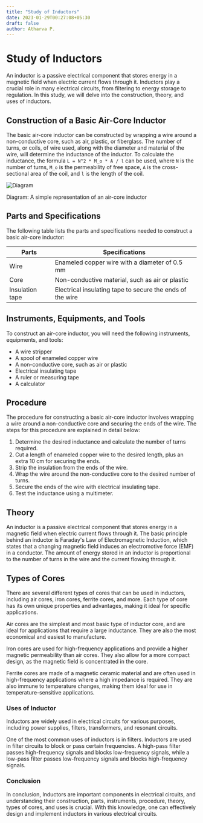 ```yaml
---
title: "Study of Inductors"
date: 2023-01-29T00:27:08+05:30
draft: false
author: Atharva P.
---
```


# Study of Inductors

An inductor is a passive electrical component that stores energy in a magnetic field when electric current flows through it. Inductors play a crucial role in many electrical circuits, from filtering to energy storage to regulation. In this study, we will delve into the construction, theory, and uses of inductors.

## Construction of a Basic Air-Core Inductor

The basic air-core inductor can be constructed by wrapping a wire around a non-conductive core, such as air, plastic, or fiberglass. The number of turns, or coils, of wire used, along with the diameter and material of the wire, will determine the inductance of the inductor. To calculate the inductance, the formula `L = N^2 * Μ_o * A / l` can be used, where `N` is the number of turns, `Μ_o` is the permeability of free space, `A` is the cross-sectional area of the coil, and `l` is the length of the coil.

![Diagram](https://circuitdigest.com/sites/default/files/inlineimages/u1/Passive-Inductor.png)

Diagram: A simple representation of an air-core inductor

## Parts and Specifications

The following table lists the parts and specifications needed to construct a basic air-core inductor:

| Parts | Specifications |
|-------|----------------|
| Wire  | Enameled copper wire with a diameter of 0.5 mm |
| Core   | Non-conductive material, such as air or plastic |
| Insulation tape | Electrical insulating tape to secure the ends of the wire |

## Instruments, Equipments, and Tools

To construct an air-core inductor, you will need the following instruments, equipments, and tools:
- A wire stripper
- A spool of enameled copper wire
- A non-conductive core, such as air or plastic
- Electrical insulating tape
- A ruler or measuring tape
- A calculator

## Procedure

The procedure for constructing a basic air-core inductor involves wrapping a wire around a non-conductive core and securing the ends of the wire. The steps for this procedure are explained in detail below:

1. Determine the desired inductance and calculate the number of turns required.
2. Cut a length of enameled copper wire to the desired length, plus an extra 10 cm for securing the ends.
3. Strip the insulation from the ends of the wire.
4. Wrap the wire around the non-conductive core to the desired number of turns.
5. Secure the ends of the wire with electrical insulating tape.
6. Test the inductance using a multimeter.

## Theory

An inductor is a passive electrical component that stores energy in a magnetic field when electric current flows through it. The basic principle behind an inductor is Faraday's Law of Electromagnetic Induction, which states that a changing magnetic field induces an electromotive force (EMF) in a conductor. The amount of energy stored in an inductor is proportional to the number of turns in the wire and the current flowing through it.

## Types of Cores

There are several different types of cores that can be used in inductors, including air cores, iron cores, ferrite cores, and more. Each type of core has its own unique properties and advantages, making it ideal for specific applications.

Air cores are the simplest and most basic type of inductor core, and are ideal for applications that require a large inductance. They are also the most economical and easiest to manufacture. 

Iron cores are used for high-frequency applications and provide a higher magnetic permeability than air cores. They also allow for a more compact design, as the magnetic field is concentrated in the core.

Ferrite cores are made of a magnetic ceramic material and are often used in high-frequency applications where a high impedance is required. They are also immune to temperature changes, making them ideal for use in temperature-sensitive applications.

### Uses of Inductor
Inductors are widely used in electrical circuits for various purposes, including power supplies, filters, transformers, and resonant circuits. 

One of the most common uses of inductors is in filters. Inductors are used in filter circuits to block or pass certain frequencies. A high-pass filter passes high-frequency signals and blocks low-frequency signals, while a low-pass filter passes low-frequency signals and blocks high-frequency signals.

### Conclusion
In conclusion, Inductors are important components in electrical circuits, and understanding their construction, parts, instruments, procedure, theory, types of cores, and uses is crucial. With this knowledge, one can effectively design and implement inductors in various electrical circuits.
